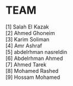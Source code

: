 # TEAM

[1] Salah El Kazak  
[2] Ahmed Ghoneim  
[3] Karim Soliman  
[4] Amr Ashraf  
[5] abdelrhman nasreldin  
[6] Abdelrhman Ahmed  
[7] Ahmed Tarek  
[8] Mohamed Rashed  
[9] Hossam Mohamed
